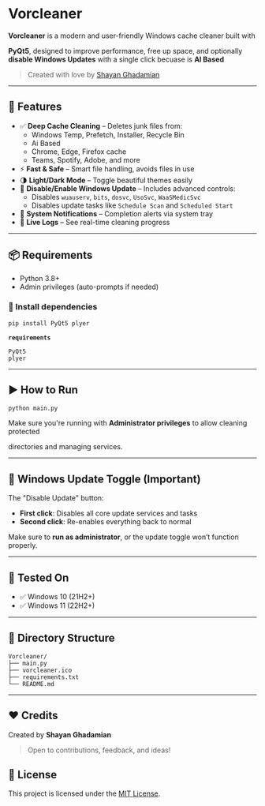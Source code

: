 #  Vorcleaner

**Vorcleaner** is a modern and user-friendly Windows cache cleaner built with 

**PyQt5**, designed to improve performance, free up space, and optionally **disable Windows Updates** with a single click becuase is **AI Based**
> Created with love by [Shayan Ghadamian](#)

---

## 🚀 Features

- ✅ **Deep Cache Cleaning** – Deletes junk files from:
  - Windows Temp, Prefetch, Installer, Recycle Bin
  - Ai Based
  - Chrome, Edge, Firefox cache
  - Teams, Spotify, Adobe, and more
- ⚡ **Fast & Safe** – Smart file handling, avoids files in use
- 🌗 **Light/Dark Mode** – Toggle beautiful themes easily
- 🔻 **Disable/Enable Windows Update** – Includes advanced controls:
  - Disables `wuauserv`, `bits`, `dosvc`, `UsoSvc`, `WaaSMedicSvc`
  - Disables update tasks like `Schedule Scan` and `Scheduled Start`
- 🔔 **System Notifications** – Completion alerts via system tray
- 💬 **Live Logs** – See real-time cleaning progress

---

## 📦 Requirements

- Python 3.8+
- Admin privileges (auto-prompts if needed)

### 🔧 Install dependencies

```bash
pip install PyQt5 plyer
```

**`requirements`**
```
PyQt5
plyer
```

---

## ▶️ How to Run

```bash
python main.py
```

Make sure you're running with **Administrator privileges** to allow cleaning protected 

directories and managing services.

---

## 🛑 Windows Update Toggle (Important)

The "Disable Update" button:
- **First click**: Disables all core update services and tasks
- **Second click**: Re-enables everything back to normal

Make sure to **run as administrator**, or the update toggle won’t function properly.

---

## 🧪 Tested On

- ✅ Windows 10 (21H2+)
- ✅ Windows 11 (22H2+)

---

## 📁 Directory Structure

```
Vorcleaner/
├── main.py
├── vorcleaner.ico
├── requirements.txt
└── README.md
```

---

## ❤️ Credits

Created by **Shayan Ghadamian**

> Open to contributions, feedback, and ideas!



## 📜 License

This project is licensed under the [MIT License](LICENSE).
